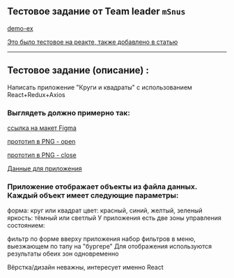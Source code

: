 
## Тестовое задание от Team leader `mSnus`

 <!-- <div align="center"><img src="" width="100%" height="20%"></img></div>

 [demo](https://juliadooby.github.io//) 
 ---
-->

[demo-ex](https://maryrabinovich.github.io/mSnus_vanilla/dist/)

[Это было тестовое на реакте, также добавлено в статью](https://habr.com/ru/post/691986/)

 ---
 
## Тестовое задание (описание) :

Написать приложение "Круги и квадраты" с использованием React+Redux+Axios

### Выглядеть должно примерно так:

[ссылка на макет Figma](https://www.figma.com/file/DaktkhoeaQEUagJ03Gk3r1/circles_and_squares_1?type=design&node-id=0-1&mode=design&t=cH8Y9fFJ7GXGsnmS-0)

[прототип в PNG - open](https://github.com/juliaDooby/mSnus_vanilla-testTask/blob/main/menu_open.png)

[прототип в PNG - close](https://github.com/juliaDooby/mSnus_vanilla-testTask/blob/main/menu_close.png)

[Данные для приложения](https://github.com/juliaDooby/mSnus_vanilla-testTask/blob/main/data/test.json)



### Приложение отображает объекты из файла данных. Каждый объект имеет следующие параметры:

форма: круг или квадрат
цвет: красный, синий, желтый, зеленый
яркость: тёмный или светлый
У приложения есть две зоны управления состоянием:

фильтр по форме вверху приложения
набор фильтров в меню, выезжающем по тапу на "бургере"
Для отображения используются результаты обеих зон одновременно

Вёрстка/дизайн неважны, интересует именно React
